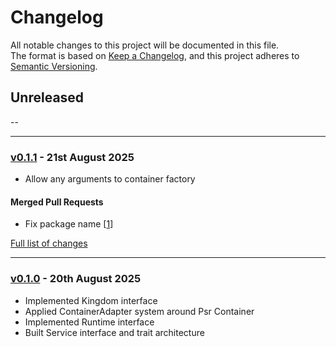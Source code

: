 # Changelog

All notable changes to this project will be documented in this file.<br>
The format is based on [Keep a Changelog](https://keepachangelog.com/en/1.0.0/),
and this project adheres to [Semantic Versioning](https://semver.org/spec/v2.0.0.html).

## Unreleased
--

---

### [v0.1.1](https://github.com/decodelabs/kingdom/commits/v0.1.1) - 21st August 2025

- Allow any arguments to container factory

#### Merged Pull Requests
- Fix package name \[[1](https://github.com/decodelabs/kingdom/pull/1)\]

[Full list of changes](https://github.com/decodelabs/kingdom/compare/v0.1.0...v0.1.1)

---

### [v0.1.0](https://github.com/decodelabs/kingdom/commits/v0.1.0) - 20th August 2025

- Implemented Kingdom interface
- Applied ContainerAdapter system around Psr Container
- Implemented Runtime interface
- Built Service interface and trait architecture

